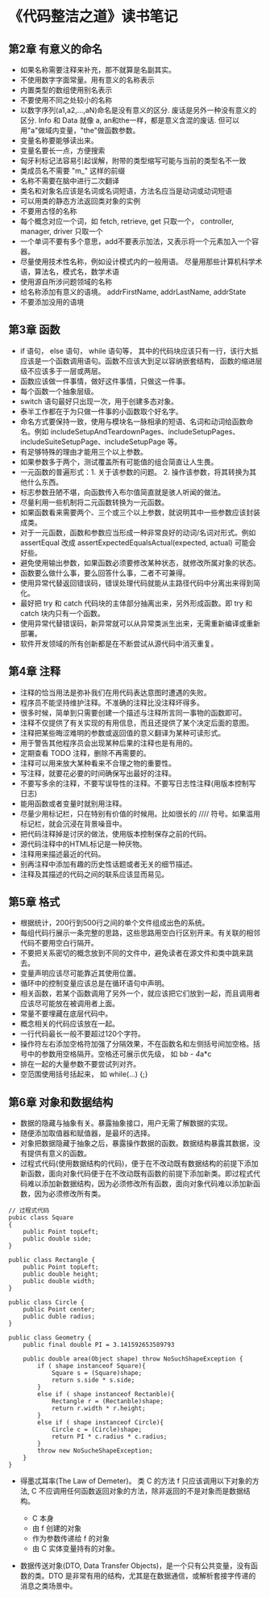 # 《代码整洁之道》读书笔记

## 第2章 有意义的命名

* 如果名称需要注释来补充，那不就算是名副其实。
* 不使用数字字面常量。用有意义的名称表示
* 内置类型的数组使用别名表示
* 不要使用不同之处较小的名称
* 以数字序列(a1,a2,...,aN)命名是没有意义的区分. 废话是另外一种没有意义的区分. Info 和 Data 就像 a, an和the一样，都是意义含混的废话. 但可以用"a"做域内变量，"the"做函数参数。
* 变量名称要能够读出来。
* 变量名要长一点，方便搜索
* 匈牙利标记法容易引起误解，附带的类型缩写可能与当前的类型名不一致
* 类成员名不需要 "m_" 这样的前缀
* 名称不需要在脑中进行二次翻译
* 类名和对象名应该是名词或名词短语，方法名应当是动词或动词短语
* 可以用类的静态方法返回类对象的实例
* 不要用古怪的名称
* 每个概念对应一个词，如 fetch, retrieve, get 只取一个， controller, manager, driver 只取一个
* 一个单词不要有多个意思，add不要表示加法，又表示将一个元素加入一个容器。
* 尽量使用技术性名称，例如设计模式内的一般用语。 尽量用那些计算机科学术语，算法名，模式名，数学术语
* 使用源自所涉问题领域的名称
* 给名称添加有意义的语境。 addrFirstName, addrLastName, addrState
* 不要添加没用的语境

## 第3章 函数

* if 语句， else 语句， while 语句等， 其中的代码块应该只有一行，该行大抵应该是一个函数调用语句。函数不应该大到足以容纳嵌套结构， 函数的缩进层级不应该多于一层或两层。
* 函数应该做一件事情，做好这件事情，只做这一件事。
* 每个函数一个抽象层级。
* switch 语句最好只出现一次，用于创建多态对象。
* 泰半工作都在于为只做一件事的小函数取个好名字。
* 命名方式要保持一致，使用与模块名一脉相承的短语、名词和动词给函数命名。例如 includeSetupAndTeardownPages、includeSetupPages、includeSuiteSetupPage、includeSetupPage 等。
* 有足够特殊的理由才能用三个以上参数。
* 如果参数多于两个，测试覆盖所有可能值的组合简直让人生畏。
* 一元函数的普遍形式：1. 关于该参数的问题。 2. 操作该参数，将其转换为其他什么东西。
* 标志参数丑陋不堪，向函数传入布尔值简直就是骇人听闻的做法。
* 尽量利用一些机制将二元函数转换为一元函数。
* 如果函数看来需要两个、三个或三个以上参数，就说明其中一些参数应该封装成类。
* 对于一元函数，函数和参数应当形成一种非常良好的动词/名词对形式。例如 assertEqual 改成 assertExpectedEqualsActual(expected, actual) 可能会好些。
* 避免使用输出参数，如果函数必须要修改某种状态，就修改所属对象的状态。
* 函数要么做什么事，要么回答什么事，二者不可兼得。
* 使用异常代替返回错误码，错误处理代码就能从主路径代码中分离出来得到简化。
* 最好把 try 和 catch 代码块的主体部分抽离出来，另外形成函数。即 try 和 catch 块内只有一个函数。
* 使用异常代替错误码，新异常就可以从异常类派生出来，无需重新编译或重新部署。
* 软件开发领域的所有创新都是在不断尝试从源代码中消灭重复。

## 第4章 注释

* 注释的恰当用法是弥补我们在用代码表达意图时遭遇的失败。
* 程序员不能坚持维护注释。不准确的注释比没注释坏得多。
* 很多时候，简单到只需要创建一个描述与注释所言同一事物的函数即可。
* 注释不仅提供了有关实现的有用信息，而且还提供了某个决定后面的意图。
* 注释把某些晦涩难明的参数或返回值的意义翻译为某种可读形式。
* 用于警告其他程序员会出现某种后果的注释也是有用的。
* 定期查看 TODO 注释，删除不再需要的。
* 注释可以用来放大某种看来不合理之物的重要性。
* 写注释，就要花必要的时间确保写出最好的注释。
* 不要写多余的注释，不要写误导性的注释。不要写日志性注释(用版本控制写日志)
* 能用函数或者变量时就别用注释。
* 尽量少用标记栏，只在特别有价值的时候用。比如很长的 //// 符号。如果滥用标记栏，就会沉浸在背景噪音中。
* 把代码注释掉是讨厌的做法，使用版本控制保存之前的代码。
* 源代码注释中的HTML标记是一种厌物。
* 注释用来描述最近的代码。
* 别再注释中添加有趣的历史性话题或者无关的细节描述。
* 注释及其描述的代码之间的联系应该显而易见。

## 第5章 格式

* 根据统计，200行到500行之间的单个文件组成出色的系统。
* 每组代码行展示一条完整的思路，这些思路用空白行区别开来。有关联的相邻代码不要用空白行隔开。
* 不要把关系密切的概念放到不同的文件中，避免读者在源文件和类中跳来跳去。
* 变量声明应该尽可能靠近其使用位置。
* 循环中的控制变量应该总是在循环语句中声明。
* 相关函数，若某个函数调用了另外一个，就应该把它们放到一起，而且调用者应该尽可能放在被调用者上面。
* 常量不要埋藏在底层代码中。
* 概念相关的代码应该放在一起。
* 一行代码最长一般不要超过120个字符。
* 操作符左右添加空格符加强了分隔效果，不在函数名和左侧括号间加空格。括号中的参数用空格隔开。空格还可展示优先级， 如 b*b - 4*a*c
* 排在一起的大量参数不要尝试列对齐。
* 空范围使用括号括起来， 如 while(...) {;}

## 第6章 对象和数据结构

* 数据的隐藏与抽象有关。暴露抽象接口，用户无需了解数据的实现。
* 随便添加取值器和赋值器，是最坏的选择。
* 对象把数据隐藏于抽象之后，暴露操作数据的函数。数据结构暴露其数据，没有提供有意义的函数。
* 过程式代码(使用数据结构的代码)，便于在不改动既有数据结构的前提下添加新函数，面向对象代码便于在不改动既有函数的前提下添加新类。即过程式代码难以添加新数据结构，因为必须修改所有函数，面向对象代码难以添加新函数，因为必须修改所有类。

```
// 过程式代码
pubic class Square
{
    public Point topLeft;
    public double side;
}

public class Rectangle {
    public Point topLeft;
    public double height;
    public double width;
}

public class Circle {
    public Point center;
    public duble radius;
}

public class Geometry {
    public final double PI = 3.141592653589793

    public double area(Object shape) throw NoSuchShapeException {
        if ( shape instanceof Square){
            Square s = (Square)shape;
            return s.side * s.side;
        }
        else if ( shape instanceof Rectanble){
            Rectangle r = (Rectanble)shape;
            return r.width * r.height;
        }
        else if ( shape instanceof Circle){
            Circle c = (Circle)shape;
            return PI * c.radius * c.radius;
        }
        throw new NoSucheShapeException;
    }
}
```

* 得墨忒耳率(The Law of Demeter)。 类 C 的方法 f 只应该调用以下对象的方法, C 不应调用任何函数返回对象的方法，除非返回的不是对象而是数据结构。
    - C 本身
    - 由 f 创建的对象
    - 作为参数传递给 f 的对象
    - 由 C 实体变量持有的对象。

* 数据传送对象(DTO, Data Transfer Objects)，是一个只有公共变量，没有函数的类。DTO 是非常有用的结构，尤其是在数据通信，或解析套接字传递的消息之类场景中。

